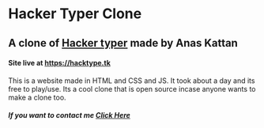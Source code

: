 # Hacker Typer Clone

## A clone of [Hacker typer](https://hackertyper.net) made by Anas Kattan
#### Site live at https://hacktype.tk

This is a website made in HTML and CSS and JS. It took about a day and its free to play/use. Its a cool clone that is open source incase anyone wants to make a clone too.

##### If you want to contact me [Click Here](mailto:anas@hacktype.tk)
